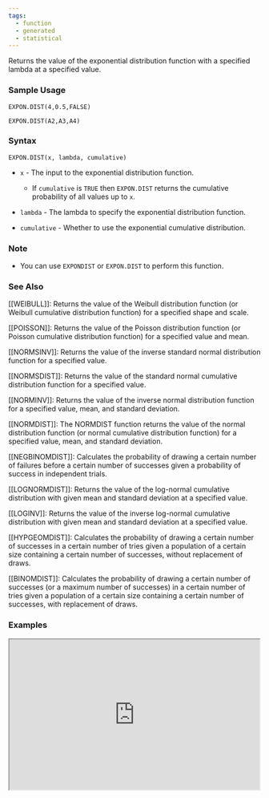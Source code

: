 ```yaml
---
tags:
  - function
  - generated
  - statistical
---
```


Returns the value of the exponential distribution function with a specified lambda at a specified value.

### Sample Usage

`EXPON.DIST(4,0.5,FALSE)`

`EXPON.DIST(A2,A3,A4)`

### Syntax

`EXPON.DIST(x, lambda, cumulative)`

* `x` - The input to the exponential distribution function.

  + If `cumulative` is `TRUE` then `EXPON.DIST` returns the cumulative probability of all values up to `x`.
* `lambda` - The lambda to specify the exponential distribution function.
* `cumulative` - Whether to use the exponential cumulative distribution.

### Note

* You can use `EXPONDIST` or `EXPON.DIST` to perform this function.

### See Also

[[WEIBULL]]: Returns the value of the Weibull distribution function (or Weibull cumulative distribution function) for a specified shape and scale.

[[POISSON]]: Returns the value of the Poisson distribution function (or Poisson cumulative distribution function) for a specified value and mean.

[[NORMSINV]]: Returns the value of the inverse standard normal distribution function for a specified value.

[[NORMSDIST]]: Returns the value of the standard normal cumulative distribution function for a specified value.

[[NORMINV]]: Returns the value of the inverse normal distribution function for a specified value, mean, and standard deviation.

[[NORMDIST]]: The NORMDIST function returns the value of the normal distribution function (or normal cumulative distribution function) for a specified value, mean, and standard deviation.

[[NEGBINOMDIST]]: Calculates the probability of drawing a certain number of failures before a certain number of successes given a probability of success in independent trials.

[[LOGNORMDIST]]: Returns the value of the log-normal cumulative distribution with given mean and standard deviation at a specified value.

[[LOGINV]]: Returns the value of the inverse log-normal cumulative distribution with given mean and standard deviation at a specified value.

[[HYPGEOMDIST]]: Calculates the probability of drawing a certain number of successes in a certain number of tries given a population of a certain size containing a certain number of successes, without replacement of draws.

[[BINOMDIST]]: Calculates the probability of drawing a certain number of successes (or a maximum number of successes) in a certain number of tries given a population of a certain size containing a certain number of successes, with replacement of draws.

### Examples

<iframe height="300" src="https://docs.google.com/spreadsheet/pub?key=0As3tAuweYU9QdEJvRTc5NzljZ0U0NU0xWUxIWnZDenc&amp;output=html" width="500"></iframe>